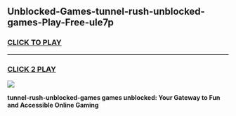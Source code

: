 
## Unblocked-Games-tunnel-rush-unblocked-games-Play-Free-ule7p
<h3>
<a href="https://premium76.site?title=tunnel-rush-unblocked-games&ref=24M">CLICK TO PLAY</a></h3>
<hr>

<h3>
<a href="https://premium76.site?title=tunnel-rush-unblocked-games&ref=24M">CLICK 2 PLAY</a>
  
</h3>

<a href="https://premium76.site?title=tunnel-rush-unblocked-games&ref=24M"><img src="https://clearcache.store/games.png"></a>


**tunnel-rush-unblocked-games games unblocked: Your Gateway to Fun and Accessible Online Gaming**

